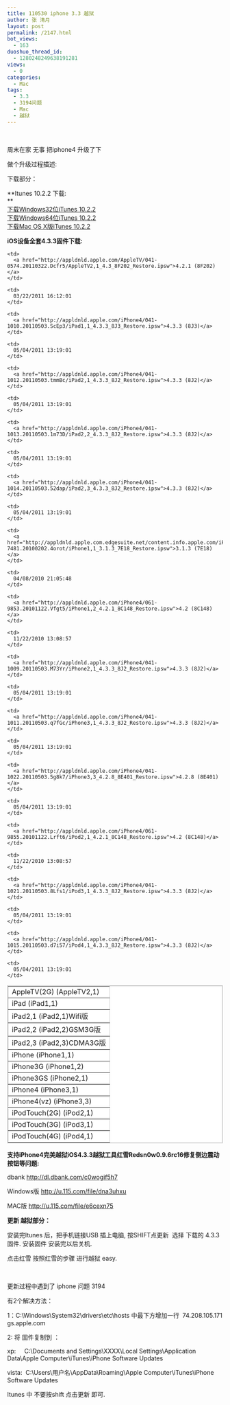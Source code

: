 ```yaml
---
title: 110530 iphone 3.3 越狱
author: 张 清月
layout: post
permalink: /2147.html
bot_views:
  - 163
duoshuo_thread_id:
  - 1280248249638191281
views:
  - 0
categories:
  - Mac
tags:
  - 3.3
  - 3194问题
  - Mac
  - 越狱
---
```

&nbsp;

周末在家 无事 把iphone4 升级了下

做个升级过程描述:

下载部分：

**Itunes 10.2.2 下载:  
**  
<a title="下载Windows32位iTunes 10.2.2" href="http://appldnld.apple.com/iTunes10/041-0534.20110418.CP4r5/iTunesSetup.exe" target="_blank">下载Windows32位iTunes 10.2.2</a>  
<a title="下载Windows64位iTunes 10.2.2" href="http://appldnld.apple.com/iTunes10/041-0535.20110410.G43Ut/iTunes64Setup.exe" target="_blank">下载Windows64位iTunes 10.2.2</a>  
<a title="下载Mac版iTunes 10.2.2" href="http://appldnld.apple.com/iTunes10/041-0533.20110418.AqP4r/iTunes10.2.2.dmg" target="_blank">下载Mac OS X版iTunes 10.2.2</a>

**iOS设备全套4.3.3固件下载:**

<table border="2" cellspacing="0" cellpadding="3" width="80%" align="center" bgcolor="#ffffff" bordercolor="#cccccc">
  <tr>
    <td>
      AppleTV(2G) (AppleTV2,1)
    </td>
    
    <td>
      <a href="http://appldnld.apple.com/AppleTV/041-0574.20110322.Dcfr5/AppleTV2,1_4.3_8F202_Restore.ipsw">4.2.1 (8F202)</a>
    </td>
    
    <td>
      03/22/2011 16:12:01
    </td>
  </tr>
  
  <tr>
    <td>
      iPad (iPad1,1)
    </td>
    
    <td>
      <a href="http://appldnld.apple.com/iPhone4/041-1010.20110503.ScEp3/iPad1,1_4.3.3_8J3_Restore.ipsw">4.3.3 (8J3)</a>
    </td>
    
    <td>
      05/04/2011 13:19:01
    </td>
  </tr>
  
  <tr>
    <td>
      iPad2,1 (iPad2,1)Wifi版
    </td>
    
    <td>
      <a href="http://appldnld.apple.com/iPhone4/041-1012.20110503.tmmBc/iPad2,1_4.3.3_8J2_Restore.ipsw">4.3.3 (8J2)</a>
    </td>
    
    <td>
      05/04/2011 13:19:01
    </td>
  </tr>
  
  <tr>
    <td>
      iPad2,2 (iPad2,2)GSM3G版
    </td>
    
    <td>
      <a href="http://appldnld.apple.com/iPhone4/041-1013.20110503.1m73D/iPad2,2_4.3.3_8J2_Restore.ipsw">4.3.3 (8J2)</a>
    </td>
    
    <td>
      05/04/2011 13:19:01
    </td>
  </tr>
  
  <tr>
    <td>
      iPad2,3 (iPad2,3)CDMA3G版
    </td>
    
    <td>
      <a href="http://appldnld.apple.com/iPhone4/041-1014.20110503.52dap/iPad2,3_4.3.3_8J2_Restore.ipsw">4.3.3 (8J2)</a>
    </td>
    
    <td>
      05/04/2011 13:19:01
    </td>
  </tr>
  
  <tr>
    <td>
      iPhone (iPhone1,1)
    </td>
    
    <td>
      <a href="http://appldnld.apple.com.edgesuite.net/content.info.apple.com/iPhone/061-7481.20100202.4orot/iPhone1,1_3.1.3_7E18_Restore.ipsw">3.1.3 (7E18)</a>
    </td>
    
    <td>
      04/08/2010 21:05:48
    </td>
  </tr>
  
  <tr>
    <td>
      iPhone3G (iPhone1,2)
    </td>
    
    <td>
      <a href="http://appldnld.apple.com/iPhone4/061-9853.20101122.Vfgt5/iPhone1,2_4.2.1_8C148_Restore.ipsw">4.2 (8C148)</a>
    </td>
    
    <td>
      11/22/2010 13:08:57
    </td>
  </tr>
  
  <tr>
    <td>
      iPhone3GS (iPhone2,1)
    </td>
    
    <td>
      <a href="http://appldnld.apple.com/iPhone4/041-1009.20110503.M73Yr/iPhone2,1_4.3.3_8J2_Restore.ipsw">4.3.3 (8J2)</a>
    </td>
    
    <td>
      05/04/2011 13:19:01
    </td>
  </tr>
  
  <tr>
    <td>
      iPhone4 (iPhone3,1)
    </td>
    
    <td>
      <a href="http://appldnld.apple.com/iPhone4/041-1011.20110503.q7fGc/iPhone3,1_4.3.3_8J2_Restore.ipsw">4.3.3 (8J2)</a>
    </td>
    
    <td>
      05/04/2011 13:19:01
    </td>
  </tr>
  
  <tr>
    <td>
      iPhone4(vz) (iPhone3,3)
    </td>
    
    <td>
      <a href="http://appldnld.apple.com/iPhone4/041-1022.20110503.5g8k7/iPhone3,3_4.2.8_8E401_Restore.ipsw">4.2.8 (8E401)</a>
    </td>
    
    <td>
      05/04/2011 13:19:01
    </td>
  </tr>
  
  <tr>
    <td>
      iPodTouch(2G) (iPod2,1)
    </td>
    
    <td>
      <a href="http://appldnld.apple.com/iPhone4/061-9855.20101122.Lrft6/iPod2,1_4.2.1_8C148_Restore.ipsw">4.2 (8C148)</a>
    </td>
    
    <td>
      11/22/2010 13:08:57
    </td>
  </tr>
  
  <tr>
    <td>
      iPodTouch(3G) (iPod3,1)
    </td>
    
    <td>
      <a href="http://appldnld.apple.com/iPhone4/041-1021.20110503.8Lfs1/iPod3,1_4.3.3_8J2_Restore.ipsw">4.3.3 (8J2)</a>
    </td>
    
    <td>
      05/04/2011 13:19:01
    </td>
  </tr>
  
  <tr>
    <td>
      iPodTouch(4G) (iPod4,1)
    </td>
    
    <td>
      <a href="http://appldnld.apple.com/iPhone4/041-1015.20110503.d7i57/iPod4,1_4.3.3_8J2_Restore.ipsw">4.3.3 (8J2)</a>
    </td>
    
    <td>
      05/04/2011 13:19:01
    </td>
  </tr>
</table>

**支持iPhone4完美越狱iOS4.3.3越狱工具红雪Redsn0w0.9.6rc16修复侧边震动按钮等问题:**

dbank <http://dl.dbank.com/c0wogif5h7>

Windows版 <http://u.115.com/file/dna3uhxu>

MAC版 <http://u.115.com/file/e6cexn75>

**更新 越狱部分：**

安装完Itunes 后，把手机链接USB 插上电脑, 按SHIFT点更新  选择 下载的 4.3.3 固件. 安装固件 安装完以后关机.

点击红雪 按照红雪的步骤 进行越狱 easy.

&nbsp;

更新过程中遇到了 iphone 问题 3194

有2个解决方法：

1：C:\Windows\System32\drivers\etc\hosts 中最下方增加一行  74.208.105.171 gs.apple.com

2: 将 固件复制到 ：

xp:     C:\Documents and Settings\XXXX\Local Settings\Application Data\Apple Computer\iTunes\iPhone Software Updates

vista:  C:\Users\用户名\AppData\Roaming\Apple Computer\iTunes\iPhone Software Updates

Itunes 中 不要按shift 点击更新 即可.